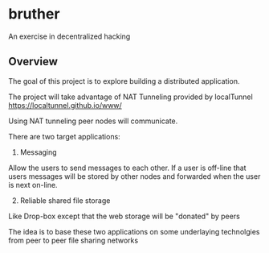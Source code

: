 # bruther
An exercise in decentralized hacking

## Overview

The goal of this project is to explore building a distributed application.

The project will take advantage of NAT Tunneling provided by localTunnel
https://localtunnel.github.io/www/

Using NAT tunneling peer nodes will communicate.

There are two target applications:
1) Messaging

Allow the users to send messages to each other.
If a user is off-line that users messages will be stored by other nodes and forwarded when the user is next on-line.

2) Reliable shared file storage

Like Drop-box except that the web storage will be "donated" by peers

The idea is to base these two applications on some underlaying technolgies from peer to peer file sharing networks




